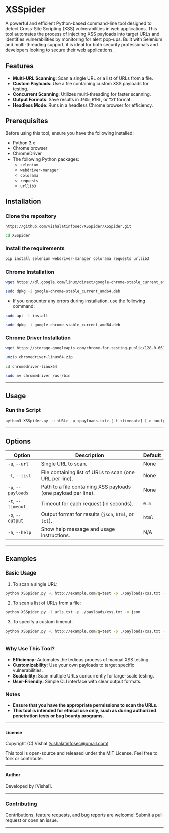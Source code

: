 # XSSpider

A powerful and efficient Python-based command-line tool designed to detect Cross-Site Scripting (XSS) vulnerabilities in web applications. This tool automates the process of injecting XSS payloads into target URLs and identifies vulnerabilities by monitoring for alert pop-ups. Built with Selenium and multi-threading support, it is ideal for both security professionals and developers looking to secure their web applications.

## Features
- **Multi-URL Scanning**: Scan a single URL or a list of URLs from a file.
- **Custom Payloads**: Use a file containing custom XSS payloads for testing.
- **Concurrent Scanning**: Utilizes multi-threading for faster scanning.
- **Output Formats**: Save results in `JSON`, `HTML`, or `TXT` format.
- **Headless Mode**: Runs in a headless Chrome browser for efficiency.

## Prerequisites

Before using this tool, ensure you have the following installed:

- Python 3.x
- Chrome browser
- ChromeDriver
- The following Python packages:
  - `selenium`
  - `webdriver-manager`
  - `colorama`
  - `requests`
  - `urllib3`


## Installation

### Clone the repository

```bash
https://github.com/vishalatinfosec/XSSpider/XSSpider.git
```
```bash
cd XSSpider
```

### Install the requirements

```bash
pip install selenium webdriver-manager colorama requests urllib3
```

### Chrome Installation

```bash
wget https://dl.google.com/linux/direct/google-chrome-stable_current_amd64.deb
```

```bash
sudo dpkg -i google-chrome-stable_current_amd64.deb
```

- If you encounter any errors during installation, use the following command:

```bash
sudo apt -f install
```

```bash
sudo dpkg -i google-chrome-stable_current_amd64.deb
```


### Chrome Driver Installation

```bash
wget https://storage.googleapis.com/chrome-for-testing-public/128.0.6613.119/linux64/chromedriver-linux64.zip
```
```bash
unzip chromedriver-linux64.zip
```
```bash
cd chromedriver-linux64 
```
```bash
sudo mv chromedriver /usr/bin
```

---

## Usage

### Run the Script

```bash
python3 XSSpider.py -u <URL> -p <payloads.txt> [-t <timeout>] [-o <output_format>]
```

---

## Options

| Option | Description | Default |
|---|---|---|
| `-u`, `--url` | Single URL to scan. | None |
| `-l`, `--list` | File containing list of URLs to scan (one URL per line). | None |
| `-p`, `--payloads` | Path to a file containing XSS payloads (one payload per line). | None |
| `-t`, `--timeout` | Timeout for each request (in seconds). | `0.5` |
| `-o`, `--output` | Output format for results (`json`, `html`, or `txt`). | `html` |
| `-h`, `--help` | Show help message and usage instructions. | N/A |

---

## Examples
### Basic Usage

1. To scan a single URL:

```bash
python XSSpider.py -u http://example.com?q=test -p ./payloads/xss.txt -o html
```

2. To scan a list of URLs from a file:

```bash
python XSSpider.py -l urls.txt -p ./payloads/xss.txt -o json
```

3. To specify a custom timeout:

```bash
python XSSpider.py -u http://example.com?q=test -p ./payloads/xss.txt -t 0.5 -o txt
```

---

### Why Use This Tool?
- **Efficiency:** Automates the tedious process of manual XSS testing.
- **Customizability:** Use your own payloads to target specific vulnerabilities.
- **Scalability:** Scan multiple URLs concurrently for large-scale testing.
- **User-Friendly:** Simple CLI interface with clear output formats.

### Notes

- **Ensure that you have the appropriate permissions to scan the URLs.**
- **This tool is intended for ethical use only, such as during authorized penetration tests or bug bounty programs.**

---

#### License
Copyright (C) Vishal (vishalatinfosec@gmail.com)

This tool is open-source and released under the MIT License. Feel free to fork or contribute.

---

#### Author
Developed by [Vishal].

---

### Contributing
Contributions, feature requests, and bug reports are welcome! Submit a pull request or open an issue.

---

